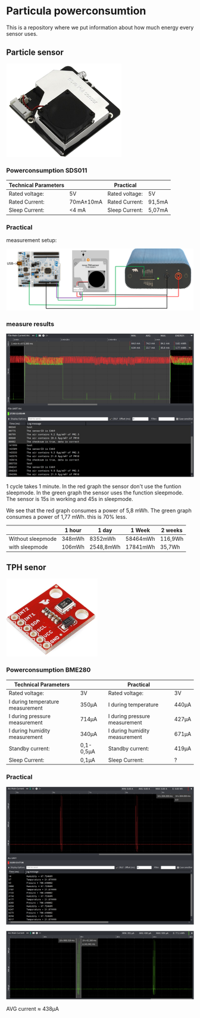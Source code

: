 # Particula powerconsumtion
This is a repository where we put information about how much energy every sensor uses.

## Particle sensor

![](img/particleSensor.png)

### Powerconsumption SDS011

|Technical Parameters   |   |Practical   |   |
|---|---|---|---|
|Rated voltage:   |5V   |Rated voltage:   |5V   |   |
|Rated Current:   |70mA±10mA  |Rated Current:   |91,5mA   |   |
|Sleep Current:   |<4 mA   |Sleep Current:   |5,07mA   |   |



### Practical

measurement setup:

![](./img/practicalParticleSenor.PNG)

### measure results

![](img/INandOUTsleep.png )

1 cycle takes 1 minute. In the red graph the sensor don't use the funtion sleepmode. In the green graph the sensor uses the function sleepmode. The sensor is 15s in working and 45s in sleepmode.

We see that the red graph consumes a power of 5,8 mWh.
The green graph consumes a power of 1,77 mWh. this is 70% less.

|   |1 hour   |1 day   |1 Week   |2 weeks   |
|---|---|---|---|---|
|Without sleepmode   |348mWh|8352mWh|58464mWh|116,9Wh|
|with sleepmode   |106mWh|2548,8mWh|17841mWh|35,7Wh|


## TPH senor

![](./img/BME280.PNG)

### Powerconsumption BME280

|Technical Parameters   |   |Practical   |   |
|---|---|---|---|
|Rated voltage:   |3V   |Rated voltage:   |3V   |
|I during  temperature measurement   |350µA |I during temperature   |440µA   |
|I during pressure measurement   |714µA |I during pressure measurement   |427µA   |
|I during humidity measurement   |340µA |I during humidity measurement   |671µA   |
|Standby current:   |0,1-0,5µA |Standby current:   |419µA   |
|Sleep Current:   |0,1µA  |Sleep Current:   |?  |

### Practical

![](img/BME20ValueMeting.png)

![](img/BME280Powerconsumtion.png)

AVG current ≈ 438µA




